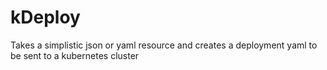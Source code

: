 # kDeploy
Takes a simplistic json or yaml resource and creates a deployment yaml to be sent to a kubernetes cluster
